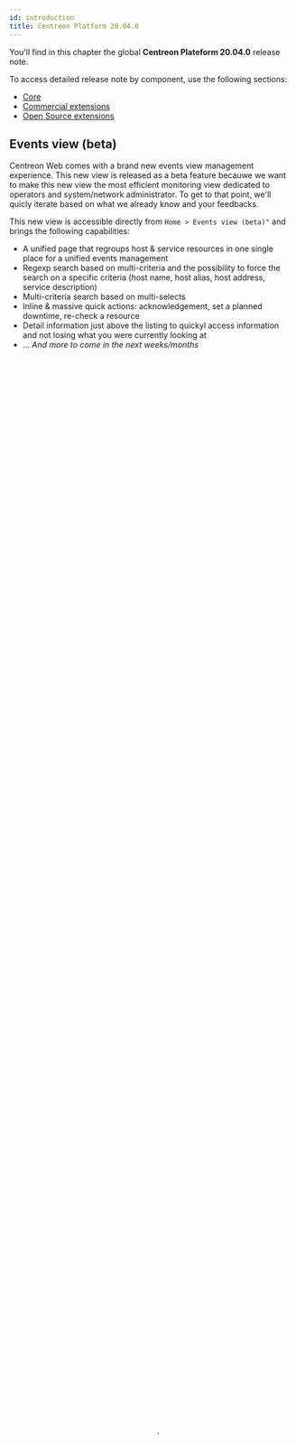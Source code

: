 ```yaml
---
id: introduction
title: Centreon Platform 20.04.0
---
```


You'll find in this chapter the global **Centreon Plateform 20.04.0**  release note.

To access detailed release note by component, use the following sections:

- [Core](centreon-core)
- [Commercial extensions](centreon-commercial-extensions)
- [Open Source extensions](centreon-os-extensions)

## Events view (beta)

Centreon Web comes with a brand new events view management experience. This new view is released 
as a beta feature becauwe we want to make this new view the most efficient monitoring view dedicated to operators
and system/network administrator. To get to that point, we'll quicly iterate based on what we already 
know and your feedbacks.

This new view is accessible directly from `Home > Events view (beta)"` and brings the following capabilities:

* A unified page that regroups host & service resources in one single place for a unified events management
* Regexp search based on multi-criteria and the possibility to force the search on a specific criteria 
 (host name, host alias, host address, service description)
* Multi-criteria search based on multi-selects 
* Inline & massive quick actions: acknowledgement, set a planned downtime, re-check a resource
* Detail information just above the listing to quickyl access information and not losing what you were currently looking at
* ... *And more to come in the next weeks/months*

<video width="100%" height="100%" controls="true" allowfullscreen="true" autoplay poster="../assets/alerts/events-view/listing.png">
    <source src="../assets/alerts/events-view/events-view-demo.webm" type="video/webm">
</video>

To know more about this feature, have a look to [the documentation](../alerts-notifications/events-view)

## Mobility

Centreon comes now with a Mobile App. that you can install on your phone to be able to perform the 
most common actions on resources:

* Display resources status 
* Filter resource status 
* Act on any resource: acknowledge or set a downtime
* Display detail status information and graph when appropriate

  <video width="375" height="812" controls="true" allowfullscreen="true" poster="../assets/mobile/mobile-login.png">
    <source src="../assets/mobile/mobile-demo.mp4" type="video/mp4">
  </video>

Find more about this mobile application in the [dedicated section](../mobile/introduction)

## Auto-discovery

##TODO

## A better service mapping 
*Easier to configure and more relevant complex IT workflow monitoring*

### New calculation methods

We've improve our service mapping capability (Centreon BAM extension) by adding new status calculation methods.

IT Service or App. modeling was hard to understand mainly because the only mechanism the user had to determine 
an App./IT service status was a method based on an “Impact” mode.

Now you're able to:

- Model simple use cases using **Best** or **Worst** status calculation methods 
- Model **cluster** concepts using a new **Ratio** calculation method 

Ex: I want 50% of my indicators to be OK > in that case you use the "Ratio" method and configure it like that

![image](../assets/releases/service-mapping-ratio.png)

### New planned downtime inheritance management

Business activity (<=> App. & Services) appears “Down” even when a maintenance (<=> planned downtime) 
was anticipated by the IT teams. That’s not convenient because it may be visible by external stakeholders 
& understandable in the reporting

We add the possibility to exclude the indicator when it’s in planned downtime so the Business Activity 
is not impacted during this planned downtime.

![image](../assets/releases/service-mapping-inheritance.png)

It's configurable at business’ activity level & globally (default behavior)

## Graphical View 

### License management simplified

The license is now managed using the same mechanism than the other extensions: upload & activate it on the Centreon central server.

Don't worry if you come from a < 20.04 version, your license is still valid. You'll only have a warning message 
in the license manager telling you that the license is not up to date. You can ask a new one to our support.

### Packaging simplified

Centreon Map server package doesn't require tomcat anymore, it only relies on Java and come in one single package.

When you manipulate the corresponding service, you have to use now 

  systemctl restart centreon-map 

And logs are now in `/var/log/centreon-map/`

Finally, it's now possible to install Centreon Map using an "automatic" (silent) mode instead of the only interactive mode.


## Architecture & Performance 

#TODO

## High availability

#TODO